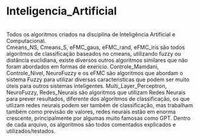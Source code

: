 # Inteligencia_Artificial
<br>
Todos os algoritmos criados na disciplina de Inteligência Artificial e Computacional.<br>
Cmeans_NS, Cmeans_S, eFMC_gaus, eFMC_rand, eFMC_iris são todos algoritmos de classificação baseados no cmeans, utilizando fuzzy ou distância euclidiana, existe diversos outros algoritmos similares que não foram abordados em formas de exericio.
Controle_Mamdani, Controle_Nivel, NeuroFuzzy e os eFMC são algoritmos que abordam o sistema Fuzzy para utilizar diversas caracteristicas que podem ser muito úteis para outros sistemas inteligentes.
Multi_Layer_Perceptron, NeuroFuzzy, Redes_Neurais são algoritmos que utilizam Redes Neurais para prever resultados, diferente dos algoritmos de classificação, os que utlizam redes neurais podem ser também de classificação, mas trabalham também como previsão de valores, redes neurais estão em enorma crescente, principalmente por algumas muito famosas como GPT.
Dentro de cada arquivo, os algoritmos são todos comentados explicados e utilizados/testados.
